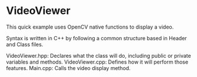 # VideoViewer
This quick example uses OpenCV native functions to display a video.

Syntax is written in C++ by following a common structure based in Header and Class files.

VideoViewer.hpp: Declares what the class will do, including public or private variables and methods.
VideoViewer.cpp: Defines how it will perform those features.
Main.cpp: Calls the video display method.

